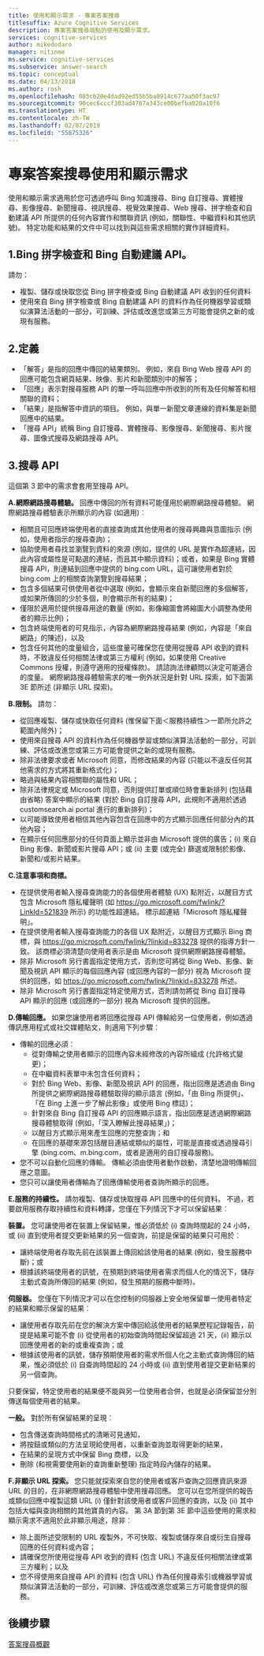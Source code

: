 ```yaml
---
title: 使用和顯示需求 - 專案答案搜尋
titlesuffix: Azure Cognitive Services
description: 專案答案搜尋端點的使用及顯示需求。
services: cognitive-services
author: mikedodaro
manager: nitinme
ms.service: cognitive-services
ms.subservice: answer-search
ms.topic: conceptual
ms.date: 04/13/2018
ms.author: rosh
ms.openlocfilehash: 085cb20e4dad92ed55b5ba0914c677aa50f3ac97
ms.sourcegitcommit: 90cec6cccf303ad4767a343ce00befba020a10f6
ms.translationtype: HT
ms.contentlocale: zh-TW
ms.lasthandoff: 02/07/2019
ms.locfileid: "55875326"
---
```

# <a name="project-answer-search-use-and-display-requirements"></a>專案答案搜尋使用和顯示需求

使用和顯示需求適用於您可透過呼叫 Bing 知識搜尋、Bing 自訂搜尋、實體搜尋、影像搜尋、新聞搜尋、視訊搜尋、視覺效果搜尋、Web 搜尋、拼字檢查和自動建議 API 所提供的任何內容實作和關聯資訊 (例如，關聯性、中繼資料和其他訊號)。 特定功能和結果的文件中可以找到與這些需求相關的實作詳細資料。

## <a name="1-bing-spell-check-and-bing-autosuggest-api"></a>1.Bing 拼字檢查和 Bing 自動建議 API。

請勿：

- 複製、儲存或快取您從 Bing 拼字檢查或 Bing 自動建議 API 收到的任何資料
- 使用來自 Bing 拼字檢查或 Bing 自動建議 API 的資料作為任何機器學習或類似演算法活動的一部分，可訓練、評估或改進您或第三方可能會提供之新的或現有服務。

## <a name="2-definitions"></a>2.定義

- 「解答」是指的回應中傳回的結果類別。 例如，來自 Bing Web 搜尋 API 的回應可能包含網頁結果、映像、影片和新聞類別中的解答；
- 「回應」表示對搜尋服務 API 的單一呼叫回應中所收到的所有及任何解答和相關聯的資料；
- 「結果」是指解答中資訊的項目。 例如，與單一新聞文章連線的資料集是新聞回應中的結果。
- 「搜尋 API」統稱 Bing 自訂搜尋、實體搜尋、影像搜尋、新聞搜尋、影片搜尋、圖像式搜尋及網路搜尋 API。 


## <a name="3-search-apis"></a>3.搜尋 API

這個第 3 節中的需求會套用至搜尋 API。

**A.網際網路搜尋體驗。** 回應中傳回的所有資料可能僅用於網際網路搜尋體驗。 網際網路搜尋體驗表示所顯示的內容 (如適用)︰ 
- 相關且可回應終端使用者的直接查詢或其他使用者的搜尋興趣與意圖指示 (例如，使用者指示的搜尋查詢)； 
- 協助使用者尋找並瀏覽到資料的來源 (例如，提供的 URL 是實作為超連結，因此內容或屬性是可點選的連結，而且其中顯示資料)；或者，如果是 Bing 實體搜尋 API，則連結到回應中提供的 bing.com URL，這可讓使用者對於 bing.com 上的相關查詢瀏覽到搜尋結果；
- 包含多個結果可供使用者從中選取 (例如，會顯示來自新聞回應的多個解答，或如果所傳回的少於多個，則會顯示所有的結果)； 
- 僅限於適用於提供搜尋用途的數量 (例如，影像縮圖會將縮圖大小調整為使用者的顯示比例)； 
- 包含終端使用者的可見指示，內容為網際網路搜尋結果 (例如，內容是「來自網路」的陳述)，以及
- 包含任何其他的度量組合，這些度量可確保您在使用從搜尋 API 收到的資料時，不致違反任何相關法律或第三方權利 (例如，如果使用 Creative Commons 授權，則遵守適用的授權條款)。 請諮詢法律顧問以決定可能適合的度量。
網際網路搜尋體驗需求的唯一例外狀況是針對 URL 探索，如下面第 3E 節所述 (非顯示 URL 探索)。 

**B.限制。** 請勿：

- 從回應複製、儲存或快取任何資料 (惟保留下面＜服務持續性＞一節所允許之範圍內除外)； 
- 使用來自搜尋 API 的資料作為任何機器學習或類似演算法活動的一部分，可訓練、評估或改進您或第三方可能會提供之新的或現有服務。
- 除非法律要求或者 Microsoft 同意，而修改結果的內容 (只能以不違反任何其他需求的方式將其重新格式化)； 
- 略過與結果內容相關聯的屬性和 URL；
- 除非法律規定或 Microsoft 同意，否則提供訂單或順位時會重新排列 (包括藉由省略) 答案中顯示的結果 (對於 Bing 自訂搜尋 API，此規則不適用於透過 customsearch.ai portal 進行的重新排列)；
- 以可能導致使用者相信其他內容包含在回應中的方式顯示回應任何部分內的其他內容； 
- 在顯示任何回應部分的任何頁面上顯示並非由 Microsoft 提供的廣告；(i) 來自 Bing 影像、新聞或影片搜尋 API；或 (ii) 主要 (或完全) 篩選或限制於影像、新聞和/或影片結果。

**C.注意事項和商標。** 

- 在提供使用者輸入搜尋查詢能力的各個使用者體驗 (UX) 點附近，以醒目方式包含 Microsoft 隱私權聲明 (如 https://go.microsoft.com/fwlink/?LinkId=521839 所示) 的功能性超連結。 標示超連結「Microsoft 隱私權聲明」。
- 在提供使用者輸入搜尋查詢能力的各個 UX 點附近，以醒目方式顯示 Bing 商標，與 https://go.microsoft.com/fwlink/?linkid=833278 提供的指導方針一致。  該商標必須清楚向使用者表示是由 Microsoft 提供網際網路搜尋體驗。
- 除非 Microsoft 另行書面指定使用方式，否則您可將從 Bing Web、影像、新聞及視訊 API 顯示的每個回應內容 (或回應內容的一部分) 視為 Microsoft 提供的回應，如 https://go.microsoft.com/fwlink/?linkid=833278 所述。 
- 除非 Microsoft 另行書面指定特定使用方式，否則請勿將從 Bing 自訂搜尋 API 顯示的回應 (或回應的一部分) 視為 Microsoft 提供的回應。


**D.傳輸回應。** 如果您讓使用者將回應從搜尋 API 傳輸給另一位使用者，例如透過傳訊應用程式或社交媒體貼文，則適用下列步驟︰ 
- 傳輸的回應必須︰
  - 從對傳輸之使用者顯示的回應內容未經修改的內容所組成 (允許格式變更)；
  - 在中繼資料表單中未包含任何資料；
  - 對於 Bing Web、影像、新聞及視訊 API 的回應，指出回應是透過由 Bing 所提供之網際網路搜尋體驗取得的顯示語言 (例如，「由 Bing 所提供」、「在 Bing 上進一步了解此影像」或使用 Bing 標誌)；
  - 針對來自 Bing 自訂搜尋 API 的回應顯示語言，指出回應是透過網際網路搜尋體驗取得 (例如，「深入瞭解此搜尋結果」)；
  - 以醒目方式顯示用來產生回應的完整查詢；和
  - 在回應的基礎來源包括醒目連結或類似的屬性，可能是直接或透過搜尋引擎 (bing.com、m.bing.com，或者是適用的自訂搜尋服務)。
- 您不可以自動化回應的傳輸。 傳輸必須由使用者動作啟動，清楚地證明傳輸回應之意圖。
- 您只可以讓使用者傳輸為了回應傳輸使用者查詢所顯示的回應。

**E.服務的持續性。** 請勿複製、儲存或快取搜尋 API 回應中的任何資料。 不過，若要啟用服務存取持續性和資料轉譯，您僅在下列情況下才可以保留結果︰

**裝置。** 您可讓使用者在裝置上保留結果，惟必須低於 (i) 查詢時間起的 24 小時，或 (ii) 直到使用者提交更新結果的另一個查詢，前提是保留的結果只可用於︰

- 讓終端使用者存取先前在該裝置上傳回給該使用者的結果 (例如，發生服務中斷)；或
- 根據該終端使用者的訊號，在預期到終端使用者需求而個人化的情況下，儲存主動式查詢所傳回的結果 (例如，發生預期的服務中斷時)。

**伺服器。** 您僅在下列情況才可以在您控制的伺服器上安全地保留單一使用者特定的結果和顯示保留的結果︰

- 讓使用者存取先前在您的解決方案中傳回給該使用者的結果歷程記錄報告，前提是結果可能不會 (i) 從使用者的初始查詢時間起保留超過 21 天，(ii) 顯示以回應使用者的新的或重複查詢；或
- 根據該使用者的訊號，儲存預期使用者的需求所個人化之主動式查詢傳回的結果，惟必須低於 (i) 自查詢時間起的 24 小時或 (ii) 直到使用者提交更新結果的另一個查詢。

只要保留，特定使用者的結果便不能與另一位使用者合併，也就是必須保留並分別傳送每個使用者的結果。

**一般。** 對於所有保留結果的呈現︰

- 包含傳送查詢時間格式的清晰可見通知，
- 將按鈕或類似的方法呈現給使用者，以重新查詢並取得更新的結果， 
- 在結果的呈現方式中保留 Bing 商標，以及
- 刪除 (和視需要使用新的查詢重新整理) 指定時段內儲存的結果。

**F.非顯示 URL 探索。** 您只能就探索來自您的使用者或客戶查詢之回應資訊來源 URL 的目的，在非網際網路搜尋體驗中使用搜尋回應。 您可以在您所提供的報告或類似回應中複製這類 URL (i) 僅針對該使用者或客戶回應的查詢，以及 (ii) 其中包括大幅與查詢相關的其他寶貴的內容。 第 3A 節到第 3E 節中這些使用的需求和顯示需求不適用於此非顯示用途，除非︰ 

- 除上面所述受限制的 URL 複製外，不可快取、複製或儲存來自或衍生自搜尋回應的任何資料或內容；
- 請確保您所使用從搜尋 API 收到的資料 (包含 URL) 不違反任何相關法律或第三方權利；以及
- 您不得使用來自搜尋 API 的資料 (包含 URL) 作為任何搜尋索引或機器學習或類似演算法活動的一部分，可訓練、評估或改進您或第三方可能會提供的服務。

## <a name="next-steps"></a>後續步驟
[答案搜尋概觀](overview.md)
